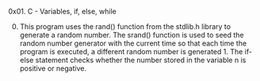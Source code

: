 0x01. C - Variables, if, else, while

0. This program uses the rand() function from the stdlib.h library to generate a random number. The srand() function is used to seed the random number generator with the current time so that each time the program is executed, a different random number is generated 1. The if-else statement checks whether the number stored in the variable n is positive or negative.
